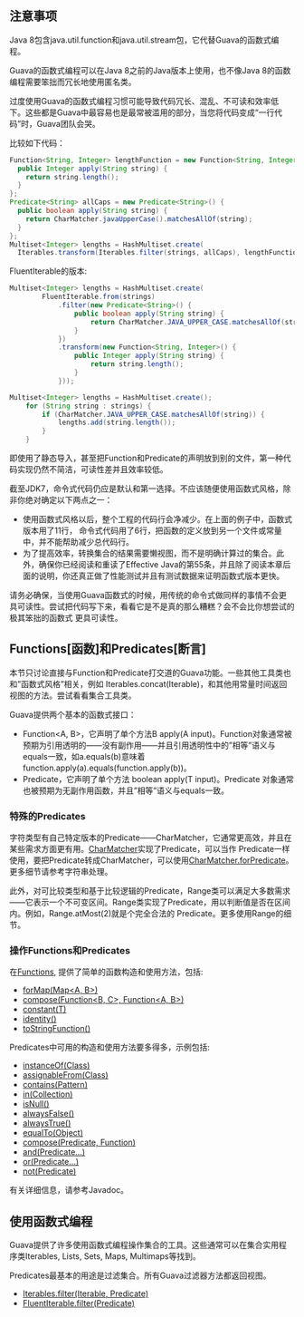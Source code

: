 
## 注意事项

Java 8包含java.util.function和java.util.stream包，它代替Guava的函数式编程。

Guava的函数式编程可以在Java 8之前的Java版本上使用，也不像Java 8的函数编程需要笨拙而冗长地使用匿名类。

过度使用Guava的函数式编程习惯可能导致代码冗长、混乱、不可读和效率低下。这些都是Guava中最容易也是最常被滥用的部分，当您将代码变成“一行代码”时，Guava团队会哭。

比较如下代码：

```java
Function<String, Integer> lengthFunction = new Function<String, Integer>() {
  public Integer apply(String string) {
    return string.length();
  }
};
Predicate<String> allCaps = new Predicate<String>() {
  public boolean apply(String string) {
    return CharMatcher.javaUpperCase().matchesAllOf(string);
  }
};
Multiset<Integer> lengths = HashMultiset.create(
  Iterables.transform(Iterables.filter(strings, allCaps), lengthFunction));
```

 FluentIterable的版本:

```java
Multiset<Integer> lengths = HashMultiset.create(
        FluentIterable.from(strings)
            .filter(new Predicate<String>() {
                public boolean apply(String string) {
                    return CharMatcher.JAVA_UPPER_CASE.matchesAllOf(string);
                }
            })
            .transform(new Function<String, Integer>() {
                public Integer apply(String string) {
                    return string.length();
                }
            }));
```

```java
Multiset<Integer> lengths = HashMultiset.create();
    for (String string : strings) {
        if (CharMatcher.JAVA_UPPER_CASE.matchesAllOf(string)) {
            lengths.add(string.length());
        }
    }
```

即使用了静态导入，甚至把Function和Predicate的声明放到别的文件，第一种代码实现仍然不简洁，可读性差并且效率较低。

截至JDK7，命令式代码仍应是默认和第一选择。不应该随便使用函数式风格，除非你绝对确定以下两点之一：

* 使用函数式风格以后，整个工程的代码行会净减少。在上面的例子中，函数式版本用了11行， 命令式代码用了6行，把函数的定义放到另一个文件或常量中，并不能帮助减少总代码行。
* 为了提高效率，转换集合的结果需要懒视图，而不是明确计算过的集合。此外，确保你已经阅读和重读了Effective Java的第55条，并且除了阅读本章后面的说明，你还真正做了性能测试并且有测试数据来证明函数式版本更快。

请务必确保，当使用Guava函数式的时候，用传统的命令式做同样的事情不会更具可读性。尝试把代码写下来，看看它是不是真的那么糟糕？会不会比你想尝试的极其笨拙的函数式 更具可读性。

## Functions[函数]和Predicates[断言]

本节只讨论直接与Function和Predicate打交道的Guava功能。一些其他工具类也和”函数式风格”相关，例如 Iterables.concat(Iterable)，和其他用常量时间返回视图的方法。尝试看看集合工具类。

Guava提供两个基本的函数式接口：

* Function<A, B>，它声明了单个方法B apply(A input)。Function对象通常被预期为引用透明的——没有副作用——并且引用透明性中的”相等”语义与equals一致，如a.equals(b)意味着function.apply(a).equals(function.apply(b))。
* Predicate，它声明了单个方法 boolean apply(T input)。Predicate 对象通常也被预期为无副作用函数，并且”相等”语义与equals一致。

### 特殊的Predicates

字符类型有自己特定版本的Predicate——CharMatcher，它通常更高效，并且在某些需求方面更有用。[CharMatcher](http://google.github.io/guava/releases/snapshot/api/docs/com/google/common/base/CharMatcher.html)实现了Predicate，可以当作 Predicate一样使用，要把Predicate转成CharMatcher，可以使用[CharMatcher.forPredicate](http://google.github.io/guava/releases/snapshot/api/docs/com/google/common/base/CharMatcher.html#forPredicate-com.google.common.base.Predicate-)。更多细节请参考字符串处理。

此外，对可比较类型和基于比较逻辑的Predicate，Range类可以满足大多数需求——它表示一个不可变区间。Range类实现了Predicate，用以判断值是否在区间内。例如，Range.atMost(2)就是个完全合法的 Predicate。更多使用Range的细节。

### 操作Functions和Predicates

在[Functions](http://google.github.io/guava/releases/snapshot/api/docs/com/google/common/base/Functions.html), 提供了简单的函数构造和使用方法，包括:

* [forMap(Map<A, B>)](http://google.github.io/guava/releases/snapshot/api/docs/com/google/common/base/Functions.html#forMap-java.util.Map-)
* [compose(Function<B, C>, Function<A, B>)](http://google.github.io/guava/releases/snapshot/api/docs/com/google/common/base/Functions.html#compose-com.google.common.base.Function-com.google.common.base.Function-)
* [constant(T)](http://google.github.io/guava/releases/snapshot/api/docs/com/google/common/base/Functions.html#constant-E-)
* [identity()](http://google.github.io/guava/releases/snapshot/api/docs/com/google/common/base/Functions.html#identity--)
* [toStringFunction()](http://google.github.io/guava/releases/snapshot/api/docs/com/google/common/base/Functions.html#toStringFunction--)

Predicates中可用的构造和使用方法要多得多，示例包括:

* [instanceOf(Class)](http://google.github.io/guava/releases/snapshot/api/docs/com/google/common/base/Predicates.html#instanceOf-java.lang.Class-)
* [assignableFrom(Class)](http://google.github.io/guava/releases/snapshot/api/docs/com/google/common/base/Predicates.html#assignableFrom-java.lang.Class-)
* [contains(Pattern)](http://google.github.io/guava/releases/snapshot/api/docs/com/google/common/base/Predicates.html#contains-java.util.regex.Pattern-)
* [in(Collection)](http://google.github.io/guava/releases/snapshot/api/docs/com/google/common/base/Predicates.html#in-java.util.Collection-)
* [isNull()](http://google.github.io/guava/releases/snapshot/api/docs/com/google/common/base/Predicates.html#isNull--)
* [alwaysFalse()](http://google.github.io/guava/releases/snapshot/api/docs/com/google/common/base/Predicates.html#alwaysFalse--)
* [alwaysTrue()](http://google.github.io/guava/releases/snapshot/api/docs/com/google/common/base/Predicates.html#alwaysTrue--)
* [equalTo(Object)](http://google.github.io/guava/releases/snapshot/api/docs/com/google/common/base/Predicates.html#equalTo-T-)
* [compose(Predicate, Function)](http://google.github.io/guava/releases/snapshot/api/docs/com/google/common/base/Predicates.html#compose-com.google.common.base.Predicate-com.google.common.base.Function-)
* [and(Predicate...)](http://google.github.io/guava/releases/snapshot/api/docs/com/google/common/base/Predicates.html#and-com.google.common.base.Predicate...-)
* [or(Predicate...)](http://google.github.io/guava/releases/snapshot/api/docs/com/google/common/base/Predicates.html#or-com.google.common.base.Predicate...-)
* [not(Predicate)](http://google.github.io/guava/releases/snapshot/api/docs/com/google/common/base/Predicates.html#not-com.google.common.base.Predicate-)

有关详细信息，请参考Javadoc。

## 使用函数式编程

Guava提供了许多使用函数式编程操作集合的工具。这些通常可以在集合实用程序类Iterables, Lists, Sets, Maps, Multimaps等找到。

Predicates最基本的用途是过滤集合。所有Guava过滤器方法都返回视图。

* [Iterables.filter(Iterable, Predicate)](http://google.github.io/guava/releases/snapshot/api/docs/com/google/common/collect/Iterables.html#filter-java.lang.Iterable-com.google.common.base.Predicate-)
* [FluentIterable.filter(Predicate)](http://google.github.io/guava/releases/12.0/api/docs/com/google/common/collect/FluentIterable.html#filter-com.google.common.base.Predicate-)